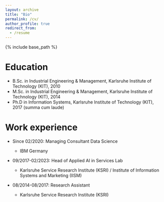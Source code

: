 ```yaml
---
layout: archive
title: "Bio"
permalink: /cv/
author_profile: true
redirect_from:
  - /resume
---
```


{% include base_path %}

Education
======
* B.Sc. in Industrial Engineering & Management, Karlsruhe Institute of Technology (KIT), 2010
* M.Sc. in Industrial Engineering & Management, Karlsruhe Institute of Technology (KIT), 2014
* Ph.D in Information Systems, Karlsruhe Institute of Technology (KIT), 2017 (summa cum laude)

Work experience
======
* Since 02/2020: Managing Consultant Data Science
  * IBM Germany

* 09/2017-02/2023: Head of Applied AI in Services Lab
  * Karlsruhe Service Research Institute (KSRI) / Institute of Information Systems and Marketing (IISM)

* 08/2014-08/2017: Research Assistant
  * Karlsruhe Service Research Institute (KSRI)
  

